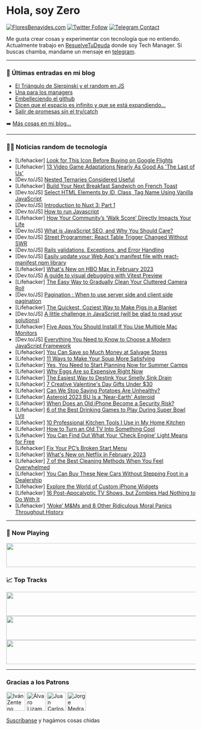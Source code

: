 # Hola, soy Zero

[![FloresBenavides.com](https://img.shields.io/website?down_message=oops&label=MiBlog&style=for-the-badge&up_message=online&url=https%3A%2F%2Ffloresbenavides.com)](https://floresbenavides.com) [![Twitter Follow](https://img.shields.io/twitter/follow/ZeroDragon?color=%231DA1F2&label=Follow&logo=twitter&logoColor=ffffff&style=for-the-badge)](https://twitter.com/zerodragon) [![Telegram Contact](https://img.shields.io/badge/escr%C3%ADbeme-ZeroDragon-%2326A5E4?style=for-the-badge&logo=telegram)](https://t.me/zerodragon)

Me gusta crear cosas y experimentar con tecnología que no entiendo.
Actualmente trabajo en [ResuelveTuDeuda](http://github.com/resuelve) donde soy Tech Manager.
Si buscas chamba, mandame un mensaje en [telegram](https://t.me/zerodragon).

---

### 📕 Últimas entradas en mi blog
<!-- BLOG-POST-LIST:START -->
- [El Triángulo de Sierpinski y el random en JS](https://floresbenavides.com/el-triangulo-de-sierpinski-y-el-random-en-js/)
- [Una para los managers](https://floresbenavides.com/una-para-los-managers/)
- [Embelleciendo el github](https://floresbenavides.com/embelleciendo-el-github/)
- [Dicen que el espacio es infinito y que se está expandiendo…](https://floresbenavides.com/dicen-que-el-espacio-es-infinito-y-que-se-esta-expandiendo/)
- [Salir de promesas sin el try/catch](https://floresbenavides.com/salir-de-promesas-sin-el-try-catch/)
<!-- BLOG-POST-LIST:END -->

➡️ [Más cosas en mi blog...](https://floresbenavides.com)

---

### 👨‍💻 Noticias random de tecnología
<!-- TECH-POSTS:START -->
- [Lifehacker] [Look for This Icon Before Buying on Google Flights](https://lifehacker.com/look-for-this-icon-before-buying-on-google-flights-1850036412)
- [Lifehacker] [13 Video Game Adaptations Nearly As Good As &#39;The Last of Us&#39;](https://lifehacker.com/13-video-game-adaptations-nearly-as-good-as-the-last-of-1850029703)
- [Dev.to/JS] [Nested Ternaries Considered Useful](https://dev.to/customcommander/nested-ternaries-considered-useful-plh)
- [Lifehacker] [Build Your Next Breakfast Sandwich on French Toast](https://lifehacker.com/build-your-next-breakfast-sandwich-on-french-toast-1850035761)
- [Dev.to/JS] [Select HTML Elements by ID, Class, Tag Name Using Vanilla JavaScript](https://dev.to/devtonight/select-html-elements-by-id-class-tag-name-using-vanilla-javascript-1co7)
- [Dev.to/JS] [Introduction to Nuxt 3: Part 1](https://dev.to/alexandergekov/introduction-to-nuxt-3-part-1-5cdk)
- [Dev.to/JS] [How to run Javascript](https://dev.to/baransel/how-to-run-javascript-leh)
- [Lifehacker] [How Your Community’s ‘Walk Score’ Directly Impacts Your Life](https://lifehacker.com/how-your-community-s-walk-score-directly-impacts-your-1850035353)
- [Dev.to/JS] [What is JavaScript SEO, and Why You Should Care?](https://dev.to/cyrilmuchemi/what-is-javascript-seo-and-why-you-should-care-3b1b)
- [Dev.to/JS] [Street Programmer: React Table Trigger Changed Without SWR](https://dev.to/darkterminal/street-programmer-react-table-trigger-changed-without-swr-3902)
- [Dev.to/JS] [Rails validations, Exceptions, and Error Handling](https://dev.to/williamluck/rails-validations-exceptions-and-error-handling-1g1h)
- [Dev.to/JS] [Easily update your Web App&#39;s manifest file with react-manifest npm library](https://dev.to/arshadyaseen/easily-update-your-web-apps-manifest-file-with-react-manifest-npm-library-3hae)
- [Lifehacker] [What&#39;s New on HBO Max in February 2023](https://lifehacker.com/whats-new-on-hbo-max-in-february-2023-1850035205)
- [Dev.to/JS] [A guide to visual debugging with Vitest Preview](https://dev.to/logrocket/a-guide-to-visual-debugging-with-vitest-preview-24of)
- [Lifehacker] [The Easy Way to Gradually Clean Your Cluttered Camera Roll](https://lifehacker.com/the-easy-way-to-gradually-clean-your-cluttered-camera-r-1850034918)
- [Dev.to/JS] [Pagination : When to use server side and client side pagination](https://dev.to/lakincoder/pagination-when-to-use-server-side-and-client-side-pagination-38d9)
- [Lifehacker] [The Quickest, Coziest Way to Make Pigs in a Blanket](https://lifehacker.com/the-quickest-coziest-way-to-make-pigs-in-a-blanket-1850034533)
- [Dev.to/JS] [A little challenge in JavaScript &lpar;will be glad to read your solutions&rpar;](https://dev.to/zabdeldjallil/a-little-challenge-in-javascript-will-be-glad-to-read-your-solutions-1k3f)
- [Lifehacker] [Five Apps You Should Install If You Use Multiple Mac Monitors](https://lifehacker.com/five-apps-you-should-install-if-you-use-multiple-mac-mo-1850033686)
- [Dev.to/JS] [Everything You Need to Know to Choose a Modern JavaScript Framework](https://dev.to/get_pieces/everything-you-need-to-know-to-choose-a-modern-javascript-framework-3eg4)
- [Lifehacker] [You Can Save so Much Money at Salvage Stores](https://lifehacker.com/you-can-save-so-much-money-at-salvage-stores-1850031992)
- [Lifehacker] [11 Ways to Make Your Soup More Satisfying](https://lifehacker.com/11-ways-to-make-your-soup-more-satisfying-1850030707)
- [Lifehacker] [Yes, You Need to Start Planning Now for Summer Camps](https://lifehacker.com/yes-you-need-to-start-planning-now-for-summer-camps-1850029280)
- [Lifehacker] [Why Eggs Are so Expensive Right Now](https://lifehacker.com/why-eggs-are-so-expensive-right-now-1850031342)
- [Lifehacker] [The Easiest Way to Destink Your Smelly Sink Drain](https://lifehacker.com/the-easiest-way-to-destink-your-smelly-sink-drain-1850029640)
- [Lifehacker] [7 Creative Valentine&#39;s Day Gifts Under $30](https://lifehacker.com/7-creative-valentines-day-gifts-under-30-1850029469)
- [Lifehacker] [Can We Stop Saying Potatoes Are Unhealthy?](https://lifehacker.com/can-we-stop-saying-potatoes-are-unhealthy-1850031780)
- [Lifehacker] [Asteroid 2023 BU Is a &#39;Near-Earth&#39; Asteroid](https://lifehacker.com/asteroid-2023-bu-is-a-near-earth-asteroid-1850031553)
- [Lifehacker] [When Does an Old iPhone Become a Security Risk?](https://lifehacker.com/when-does-an-old-iphone-become-a-security-risk-1850031165)
- [Lifehacker] [6 of the Best Drinking Games to Play During Super Bowl LVII](https://lifehacker.com/6-of-the-best-drinking-games-to-play-during-super-bowl-1850029952)
- [Lifehacker] [10 Professional Kitchen Tools I Use in My Home Kitchen](https://lifehacker.com/10-professional-kitchen-tools-i-use-in-my-home-kitchen-1850030795)
- [Lifehacker] [How to Turn an Old TV Into Something Cool](https://lifehacker.com/how-to-turn-an-old-tv-into-something-cool-1850030373)
- [Lifehacker] [You Can Find Out What Your ‘Check Engine’ Light Means for Free](https://lifehacker.com/you-can-find-out-what-your-check-engine-light-means-f-1850030619)
- [Lifehacker] [Fix Your PC’s Broken Start Menu](https://lifehacker.com/fix-your-pc-s-broken-start-menu-1850029801)
- [Lifehacker] [What&#39;s New on Netflix in February 2023](https://lifehacker.com/whats-new-on-netflix-in-february-2023-1850029812)
- [Lifehacker] [7 of the Best Cleaning Methods When You Feel Overwhelmed](https://lifehacker.com/7-of-the-best-cleaning-methods-when-you-feel-overwhelme-1850029414)
- [Lifehacker] [You Can Buy These New Cars Without Stepping Foot in a Dealership](https://lifehacker.com/you-can-buy-these-new-cars-without-stepping-foot-in-a-d-1850026712)
- [Lifehacker] [Explore the World of Custom iPhone Widgets](https://lifehacker.com/explore-the-world-of-custom-iphone-widgets-1850028209)
- [Lifehacker] [16 Post-Apocalyptic TV Shows, but Zombies Had Nothing to Do With It](https://lifehacker.com/16-post-apocalyptic-tv-shows-but-zombies-had-nothing-t-1850018558)
- [Lifehacker] [‘Woke’ M&amp;Ms and 8 Other Ridiculous Moral Panics Throughout History](https://lifehacker.com/woke-m-ms-and-8-other-ridiculous-moral-panics-through-1850028075)<!-- TECH-POSTS:END -->

---

### 🎵 Now Playing
<a href="https://spotify-now-playing-dun.vercel.app/now-playing?open"><img src="https://spotify-now-playing-dun.vercel.app/now-playing" width="540" height="64"></a>

### 📈 Top Tracks
<a href="https://spotify-now-playing-dun.vercel.app/top-tracks?i=1&open"><img src="https://spotify-now-playing-dun.vercel.app/top-tracks?i=1" width="540" height="64"></a>
<a href="https://spotify-now-playing-dun.vercel.app/top-tracks?i=2&open"><img src="https://spotify-now-playing-dun.vercel.app/top-tracks?i=2" width="540" height="64"></a>
<a href="https://spotify-now-playing-dun.vercel.app/top-tracks?i=3&open"><img src="https://spotify-now-playing-dun.vercel.app/top-tracks?i=3" width="540" height="64"></a>

---

### Gracias a los Patrons
[<img src="https://avatars.githubusercontent.com/u/243380?v=4" alt="Iván Zenteno" width="50px">](https://github.com/k001) [<img src="https://avatars.githubusercontent.com/u/19955639?v=4" alt="Álvaro Lizama" width="50px">](https://github.com/alvarolizama) [<img src="https://avatars.githubusercontent.com/u/2718753?v=4" alt="Juan Carlos Ruiz" width="50px">](https://github.com/JuanCrg90) [<img src="https://avatars.githubusercontent.com/u/37025?v=4" alt="Jorge Medrano" width="50px">](https://github.com/h1pp1e) 

[Suscríbanse](https://www.patreon.com/zerodragon) y hagámos cosas chidas
